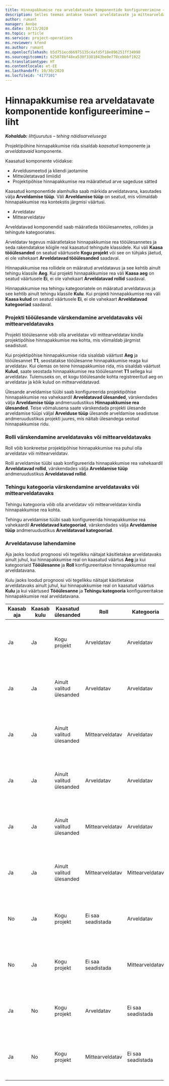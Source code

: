 ```yaml
---
title: Hinnapakkumise rea arveldatavate komponentide konfigureerimine – liht
description: Selles teemas antakse teavet arveldatavate ja mittearveldatavate komponentide seadistamise kohta projektipõhise hinnapakkumise real.
author: rumant
manager: Annbe
ms.date: 10/13/2020
ms.topic: article
ms.service: project-operations
ms.reviewer: kfend
ms.author: rumant
ms.openlocfilehash: b5d751ecd66975135c4afd5f18e896251ff34990
ms.sourcegitcommit: 625878bf48ea530f3381843be0e778cebbbf1922
ms.translationtype: HT
ms.contentlocale: et-EE
ms.lasthandoff: 10/30/2020
ms.locfileid: "4177101"
---
```

# <a name="configure-the-chargeable-components-of-a-quote-line---lite"></a>Hinnapakkumise rea arveldatavate komponentide konfigureerimine – liht

_**Kohaldub:** lihtjuurutus – tehing näidisarvelusega_

Projektipõhine hinnapakkumise rida sisaldab *kaasatud* komponente ja *arveldatavaid* komponente.

Kaasatud komponente võidakse:

  - Arveldusmeetod ja kliendi jaotamine
  - Mitteületatavad limiidid 
  - Projektipõhise hinnapakkumise rea määratletud arve sageduse sätted

Kaasatud komponentide alamhulka saab märkida arveldatavana, kasutades välja **Arveldamise tüüp**. Väli **Arveldamise tüüp** on seatud, mis võimaldab hinnapakkumise rea kontekstis järgmisi väärtusi.

  - Arveldatav
  - Mittearveldatav

Arveldatavad komponendid saab määratleda tööülesannetes, rollides ja tehingute kategooriates.

Arveldatav tegevus määratletakse hinnapakkumise rea tööülesannetes ja seda rakendatakse kõigile real kaasatud tehingute klassidele. Kui väli **Kaasa tööülesanded** on seatud väärtusele **Kogu projekt** või see on tühjaks jäetud, ei ole vahekaart **Arveldatavad tööülesanded** saadaval.

Hinnapakkumise rea rollidele on määratud arveldatavus ja see kehtib ainult tehingu klassile **Aeg**. Kui projekti hinnapakkumise rea väli **Kaasa aeg** on seatud väärtusele **Ei**, ei ole vahekaart **Arveldatavad rollid** saadaval.

Hinnapakkumise rea tehingu kategooriatele on määratud arveldatavus ja see kehtib ainult tehingu klassile **Kulu**. Kui projekti hinnapakkumise rea väli **Kaasa kulud** on seatud väärtusele **Ei**, ei ole vahekaart **Arveldatavad kategooriad** saadaval.

### <a name="update-a-project-task-to-be-chargeable-or-non-chargeable"></a>Projekti tööülesande värskendamine arveldatavaks või mittearveldatavaks

Projekti tööülesanne võib olla arveldatav või mittearveldatav kindla projektipõhise hinnapakkumise rea kohta, mis võimaldab järgmist seadistust.

Kui projektipõhise hinnapakkumise rida sisaldab väärtust **Aeg** ja tööülesannet **T1**, seostatakse tööülesanne hinnapakkumise reaga kui arveldatav. Kui olemas on teine hinnapakkumise rida, mis sisaldab väärtust **Kulud**, saate seostada hinnapakkumise rea tööülesannet **T1** sellega kui arveldatav. Tulemuseks on, et kogu tööülesande kohta registreeritud aeg on arveldatav ja kõik kulud on mittearveldatavad.

Ülesande arveldamise tüübi saab konfigureerida projektipõhise hinnapakkumise rea vahekaardil **Arveldatavad ülesanded**, värskendades välja **Arveldamise tüüp** andmeruudustikus **Hinnapakkumise rea ülesanded**. Teise võimalusena saate värskendada projekti ülesande arveldamise tüüpi väljal **Arvelduse tüüp** ülesande arveldamise seadistuse andmeruudustikus projekti juures, mis näitab ülesandega seotud hinnapakkumise ridu.

### <a name="update-a-role-to-be-chargeable-or-non-chargeable"></a>Rolli värskendamine arveldatavaks või mittearveldatavaks

Roll võib konkreetse projektipõhise hinnapakkumise rea puhul olla arveldatav või mittearveldatav.

Rolli arveldamise tüübi saab konfigureerida hinnapakkumise rea vahekaardil **Arveldatavad rollid**, värskendades välja **Arveldamise tüüp** andmeruudustikus **Arveldatavad rollid**.

### <a name="update-a-transaction-category-to-be-chargeable-or-non-chargeable"></a>Tehingu kategooria värskendamine arveldatavaks või mittearveldatavaks

Tehingu kategooria võib olla arveldatav või mittearveldatav kindla hinnapakkumise rea kohta.

Tehingu arveldamise tüübi saab konfigureerida hinnapakkumise rea vahekaardil **Arveldatavad kategooriad**, värskendades välja **Arveldamise tüüp** andmeruudustikus **Arveldatavad kategooriad**.

### <a name="resolve-chargeability"></a>Arveldatavuse lahendamine
Aja jaoks loodud prognoosi või tegelikku näitajat käsitletakse arveldatavaks ainult juhul, kui hinnapakkumise real on kaasatud väärtus **Aeg** ja kui kategooriaid **Tööülesanne** ja **Roll** konfigureeritakse hinnapakkumise real arveldatavana.

Kulu jaoks loodud prognoosi või tegelikku näitajat käsitletakse arveldatavaks ainult juhul, kui hinnapakkumise real on kaasatud väärtus **Kulu** ja kui väärtused **Tööülesanne** ja **Tehingu kategooria** konfigureeritakse hinnapakkumise real arveldatavana.

| Kaasab aja | Kaasab kulu | Kaasatud ülesanded | Roll | Kategooria | Toiming | Arveldamine |
| --- | --- | --- | --- | --- | --- | --- |
| Ja | Ja | Kogu projekt | Arveldatav | Arveldatav | Ei saa seadistada | Tegeliku aja arveldamine: Arveldatav </br>Tegeliku kulu arveldamise tüüp: Arveldatav |
| Ja | Ja | Ainult valitud ülesanded | Arveldatav | Arveldatav | Arveldatav | Tegeliku aja arveldamine: Arveldatav</br>Tegeliku kulu arveldamise tüüp: Arveldatav |
| Ja | Ja | Ainult valitud ülesanded | Mittearveldatav | Arveldatav | Arveldatav | Tegeliku aja arveldamine: Mittearveldatav</br>Tegeliku kulu arveldamise tüüp: Arveldatav |
| Ja | Ja | Ainult valitud ülesanded | Arveldatav | Arveldatav | Mittearveldatav | Tegeliku aja arveldamine: Mittearveldatav</br> Tegeliku kulu arveldamise tüüp: Mittearveldatav |
| Ja | Ja | Ainult valitud ülesanded | Mittearveldatav | Arveldatav | Mittearveldatav | Tegeliku aja arveldamine: Mittearveldatav</br> Tegeliku kulu arveldamise tüüp: Mittearveldatav |
| Ja | Ja | Ainult valitud ülesanded | Mittearveldatav | Mittearveldatav | Arveldatav | Tegeliku aja arveldamine: Mittearveldatav</br> Tegeliku kulu arveldamise tüüp: Mittearveldatav |
| No | Ja | Kogu projekt | Ei saa seadistada | Arveldatav | Ei saa seadistada | Tegeliku aja arveldamine: Pole saadaval </br>Tegeliku kulu arveldamise tüüp: Arveldatav |
| No | Ja | Kogu projekt | Ei saa seadistada | Mittearveldatav | Ei saa seadistada | Tegeliku aja arveldamine: Pole saadaval </br>Tegeliku kulu arveldamise tüüp: Mittearveldatav |
| Ja | No | Kogu projekt | Arveldatav | Ei saa seadistada | Ei saa seadistada | Tegeliku aja arveldamine: Arveldatav</br>Tegeliku kulu arveldamise tüüp: Pole saadaval |
| Ja | No | Kogu projekt | Mittearveldatav | Ei saa seadistada | Ei saa seadistada | Tegeliku aja arveldamine: Mittearveldatav </br>Tegeliku kulu arveldamise tüüp: Pole saadaval |
